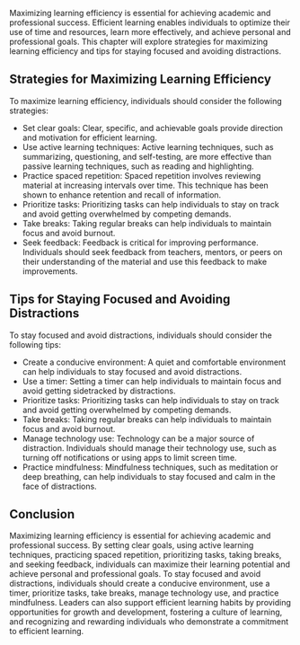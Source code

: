 
Maximizing learning efficiency is essential for achieving academic and professional success. Efficient learning enables individuals to optimize their use of time and resources, learn more effectively, and achieve personal and professional goals. This chapter will explore strategies for maximizing learning efficiency and tips for staying focused and avoiding distractions.

Strategies for Maximizing Learning Efficiency
---------------------------------------------

To maximize learning efficiency, individuals should consider the following strategies:

* Set clear goals: Clear, specific, and achievable goals provide direction and motivation for efficient learning.
* Use active learning techniques: Active learning techniques, such as summarizing, questioning, and self-testing, are more effective than passive learning techniques, such as reading and highlighting.
* Practice spaced repetition: Spaced repetition involves reviewing material at increasing intervals over time. This technique has been shown to enhance retention and recall of information.
* Prioritize tasks: Prioritizing tasks can help individuals to stay on track and avoid getting overwhelmed by competing demands.
* Take breaks: Taking regular breaks can help individuals to maintain focus and avoid burnout.
* Seek feedback: Feedback is critical for improving performance. Individuals should seek feedback from teachers, mentors, or peers on their understanding of the material and use this feedback to make improvements.

Tips for Staying Focused and Avoiding Distractions
--------------------------------------------------

To stay focused and avoid distractions, individuals should consider the following tips:

* Create a conducive environment: A quiet and comfortable environment can help individuals to stay focused and avoid distractions.
* Use a timer: Setting a timer can help individuals to maintain focus and avoid getting sidetracked by distractions.
* Prioritize tasks: Prioritizing tasks can help individuals to stay on track and avoid getting overwhelmed by competing demands.
* Take breaks: Taking regular breaks can help individuals to maintain focus and avoid burnout.
* Manage technology use: Technology can be a major source of distraction. Individuals should manage their technology use, such as turning off notifications or using apps to limit screen time.
* Practice mindfulness: Mindfulness techniques, such as meditation or deep breathing, can help individuals to stay focused and calm in the face of distractions.

Conclusion
----------

Maximizing learning efficiency is essential for achieving academic and professional success. By setting clear goals, using active learning techniques, practicing spaced repetition, prioritizing tasks, taking breaks, and seeking feedback, individuals can maximize their learning potential and achieve personal and professional goals. To stay focused and avoid distractions, individuals should create a conducive environment, use a timer, prioritize tasks, take breaks, manage technology use, and practice mindfulness. Leaders can also support efficient learning habits by providing opportunities for growth and development, fostering a culture of learning, and recognizing and rewarding individuals who demonstrate a commitment to efficient learning.


